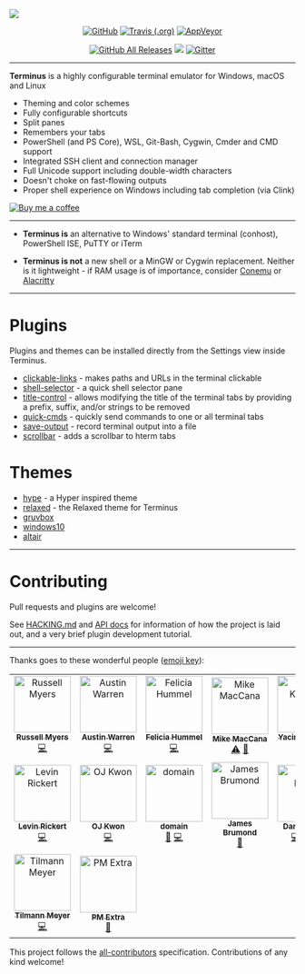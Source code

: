 ![](https://github.com/Eugeny/terminus/raw/master/docs/readme.png)


<p align="center">
  <a href="https://raw.githubusercontent.com/Eugeny/terminus/master/LICENSE"><img alt="GitHub" src="https://img.shields.io/github/license/eugeny/terminus.svg?label=License&style=flat-square"></a> <a href="https://travis-ci.org/Eugeny/terminus"><img alt="Travis (.org)" src="https://img.shields.io/travis/Eugeny/terminus.svg?label=CI&logo=travis&logoColor=white&style=flat-square"></a>
  <a href="https://ci.appveyor.com/project/Eugeny/terminus"><img alt="AppVeyor" src="https://img.shields.io/appveyor/ci/eugeny/terminus.svg?label=CI&logo=appveyor&logoColor=white&style=flat-square"></a>
</p>

<p align="center">
  <a href="https://github.com/Eugeny/terminus/releases/latest"><img alt="GitHub All Releases" src="https://img.shields.io/github/downloads/eugeny/terminus/total.svg?label=DOWNLOAD&logo=github&style=for-the-badge"></a> <a href="https://ci.appveyor.com/project/Eugeny/terminus/build/artifacts"><img src="https://img.shields.io/badge/download-nightly%20build-magenta.svg?logo=appveyor&style=for-the-badge"/></a> <a href="https://gitter.im/terminus-terminal/community"><img alt="Gitter" src="https://img.shields.io/gitter/room/terminus/community.svg?color=blue&logo=gitter&style=for-the-badge"></a>
</p>

----

**Terminus** is a highly configurable terminal emulator for Windows, macOS and Linux

  * Theming and color schemes
  * Fully configurable shortcuts
  * Split panes
  * Remembers your tabs
  * PowerShell (and PS Core), WSL, Git-Bash, Cygwin, Cmder and CMD support
  * Integrated SSH client and connection manager
  * Full Unicode support including double-width characters
  * Doesn't choke on fast-flowing outputs
  * Proper shell experience on Windows including tab completion (via Clink)


[![Buy me a coffee](https://github.com/Eugeny/terminus/raw/master/docs/kofi.png)](https://ko-fi.com/eugeny)

---

* **Terminus is** an alternative to Windows' standard terminal (conhost), PowerShell ISE, PuTTY or iTerm

* **Terminus is not** a new shell or a MinGW or Cygwin replacement. Neither is it lightweight - if RAM usage is of importance, consider [Conemu](https://conemu.github.io) or [Alacritty](https://github.com/jwilm/alacritty)

---

# Plugins

Plugins and themes can be installed directly from the Settings view inside Terminus.

  * [clickable-links](https://github.com/Eugeny/terminus-clickable-links) - makes paths and URLs in the terminal clickable
  * [shell-selector](https://github.com/Eugeny/terminus-shell-selector) - a quick shell selector pane
  * [title-control](https://github.com/kbjr/terminus-title-control) - allows modifying the title of the terminal tabs by providing a prefix, suffix, and/or strings to be removed
  * [quick-cmds](https://github.com/Domain/terminus-quick-cmds) - quickly send commands to one or all terminal tabs
  * [save-output](https://github.com/Eugeny/terminus-save-output) - record terminal output into a file
  * [scrollbar](https://github.com/kbjr/terminus-scrollbar) - adds a scrollbar to hterm tabs

# Themes

  * [hype](https://github.com/Eugeny/terminus-theme-hype) - a Hyper inspired theme
  * [relaxed](https://github.com/Relaxed-Theme/relaxed-terminal-themes#terminus) - the Relaxed theme for Terminus
  * [gruvbox](https://github.com/porkloin/terminus-theme-gruvbox)
  * [windows10](https://www.npmjs.com/package/terminus-theme-windows10)
  * [altair](https://github.com/yxuko/terminus-altair)

---

# Contributing

Pull requests and plugins are welcome!

See [HACKING.md](https://github.com/Eugeny/terminus/blob/master/HACKING.md) and [API docs](http://ajenti.org/terminus-docs/) for information of how the project is laid out, and a very brief plugin development tutorial.

---

Thanks goes to these wonderful people ([emoji key](https://allcontributors.org/docs/en/emoji-key)):

<!-- ALL-CONTRIBUTORS-LIST:START - Do not remove or modify this section -->
<!-- prettier-ignore -->
<table><tr><td align="center"><a href="http://www.russellmyers.com"><img src="https://avatars2.githubusercontent.com/u/184085?v=4" width="100px;" alt="Russell Myers"/><br /><sub><b>Russell Myers</b></sub></a><br /><a href="https://github.com/Eugeny/terminus/commits?author=mezner" title="Code">💻</a></td><td align="center"><a href="http://www.morwire.com"><img src="https://avatars1.githubusercontent.com/u/3991658?v=4" width="100px;" alt="Austin Warren"/><br /><sub><b>Austin Warren</b></sub></a><br /><a href="https://github.com/Eugeny/terminus/commits?author=ehwarren" title="Code">💻</a></td><td align="center"><a href="https://github.com/Drachenkaetzchen"><img src="https://avatars1.githubusercontent.com/u/162974?v=4" width="100px;" alt="Felicia Hummel"/><br /><sub><b>Felicia Hummel</b></sub></a><br /><a href="https://github.com/Eugeny/terminus/commits?author=Drachenkaetzchen" title="Code">💻</a></td><td align="center"><a href="https://github.com/mikemaccana"><img src="https://avatars2.githubusercontent.com/u/172594?v=4" width="100px;" alt="Mike MacCana"/><br /><sub><b>Mike MacCana</b></sub></a><br /><a href="https://github.com/Eugeny/terminus/commits?author=mikemaccana" title="Tests">⚠️</a> <a href="#design-mikemaccana" title="Design">🎨</a></td><td align="center"><a href="https://github.com/yxuko"><img src="https://avatars1.githubusercontent.com/u/1786317?v=4" width="100px;" alt="Yacine Kanzari"/><br /><sub><b>Yacine Kanzari</b></sub></a><br /><a href="https://github.com/Eugeny/terminus/commits?author=yxuko" title="Code">💻</a></td><td align="center"><a href="https://github.com/BBJip"><img src="https://avatars2.githubusercontent.com/u/32908927?v=4" width="100px;" alt="BBJip"/><br /><sub><b>BBJip</b></sub></a><br /><a href="https://github.com/Eugeny/terminus/commits?author=BBJip" title="Code">💻</a></td><td align="center"><a href="https://github.com/Futagirl"><img src="https://avatars2.githubusercontent.com/u/33533958?v=4" width="100px;" alt="Futagirl"/><br /><sub><b>Futagirl</b></sub></a><br /><a href="#design-Futagirl" title="Design">🎨</a></td></tr><tr><td align="center"><a href="https://www.levrik.io"><img src="https://avatars3.githubusercontent.com/u/9491603?v=4" width="100px;" alt="Levin Rickert"/><br /><sub><b>Levin Rickert</b></sub></a><br /><a href="https://github.com/Eugeny/terminus/commits?author=levrik" title="Code">💻</a></td><td align="center"><a href="https://kwonoj.github.io"><img src="https://avatars2.githubusercontent.com/u/1210596?v=4" width="100px;" alt="OJ Kwon"/><br /><sub><b>OJ Kwon</b></sub></a><br /><a href="https://github.com/Eugeny/terminus/commits?author=kwonoj" title="Code">💻</a></td><td align="center"><a href="https://github.com/Domain"><img src="https://avatars2.githubusercontent.com/u/903197?v=4" width="100px;" alt="domain"/><br /><sub><b>domain</b></sub></a><br /><a href="#plugin-Domain" title="Plugin/utility libraries">🔌</a> <a href="https://github.com/Eugeny/terminus/commits?author=Domain" title="Code">💻</a></td><td align="center"><a href="http://www.jbrumond.me"><img src="https://avatars1.githubusercontent.com/u/195127?v=4" width="100px;" alt="James Brumond"/><br /><sub><b>James Brumond</b></sub></a><br /><a href="#plugin-kbjr" title="Plugin/utility libraries">🔌</a></td><td align="center"><a href="http://www.growingwiththeweb.com"><img src="https://avatars0.githubusercontent.com/u/2193314?v=4" width="100px;" alt="Daniel Imms"/><br /><sub><b>Daniel Imms</b></sub></a><br /><a href="https://github.com/Eugeny/terminus/commits?author=Tyriar" title="Code">💻</a> <a href="#plugin-Tyriar" title="Plugin/utility libraries">🔌</a> <a href="https://github.com/Eugeny/terminus/commits?author=Tyriar" title="Tests">⚠️</a></td><td align="center"><a href="https://github.com/baflo"><img src="https://avatars2.githubusercontent.com/u/834350?v=4" width="100px;" alt="Florian Bachmann"/><br /><sub><b>Florian Bachmann</b></sub></a><br /><a href="https://github.com/Eugeny/terminus/commits?author=baflo" title="Code">💻</a></td><td align="center"><a href="http://michael-kuehnel.de"><img src="https://avatars2.githubusercontent.com/u/441011?v=4" width="100px;" alt="Michael Kühnel"/><br /><sub><b>Michael Kühnel</b></sub></a><br /><a href="https://github.com/Eugeny/terminus/commits?author=mischah" title="Code">💻</a> <a href="#design-mischah" title="Design">🎨</a></td></tr><tr><td align="center"><a href="https://github.com/NieLeben"><img src="https://avatars3.githubusercontent.com/u/47182955?v=4" width="100px;" alt="Tilmann Meyer"/><br /><sub><b>Tilmann Meyer</b></sub></a><br /><a href="https://github.com/Eugeny/terminus/commits?author=NieLeben" title="Code">💻</a></td><td align="center"><a href="http://www.jubeat.net"><img src="https://avatars3.githubusercontent.com/u/11289158?v=4" width="100px;" alt="PM Extra"/><br /><sub><b>PM Extra</b></sub></a><br /><a href="https://github.com/Eugeny/terminus/issues?q=author%3APMExtra" title="Bug reports">🐛</a></td></tr></table>

<!-- ALL-CONTRIBUTORS-LIST:END -->

This project follows the [all-contributors](https://github.com/all-contributors/all-contributors) specification. Contributions of any kind welcome!
